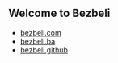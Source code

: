## Welcome to Bezbeli

- [bezbeli.com](http://bezbeli.com)
- [bezbeli.ba](http://bezbeli.ba)
- [bezbeli.github](https://bezbeli.github.com)
